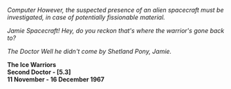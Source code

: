 _Computer_ _However, the suspected presence of an alien spacecraft must be investigated, in case of potentially fissionable material._

_Jamie_ _Spacecraft! Hey, do you reckon that's where the warrior's gone back to?_

_The Doctor_ _Well he didn't come by Shetland Pony, Jamie._

**The Ice Warriors  
Second Doctor - [5.3]  
11 November - 16 December 1967**